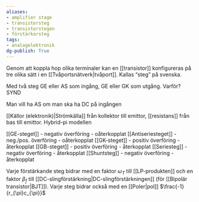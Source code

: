 ```yaml
---
aliases: 
- amplifier stage
- transistorsteg
- transistorstegen
- förstärkarsteg
tags: 
- analogelektronik
dg-publish: True
---
```

Genom att koppla hop olika terminaler kan en [[transistor]] konfigureras på tre olika sätt i en [[Tvåportsnätverk|tvåport]]. Kallas “steg” på svenska.

Med två steg GE eller AS som ingång, GE eller GK som utgång. Varför? SYND

Man vill ha AS om man ska ha DC på ingången

[[Källor (elektronik)|Strömkälla]] från kollektor till emittor, [[resistans]] från bas till emittor. Hybrid-pi modellen 

[[GE-steget]] - negativ överföring - oåterkopplat
[[Antiseriesteget]] - neg./pos. överföring - oåterkopplat
[[GK-steget]] - positiv överföring - återkopplat
[[GB-steget]] - positiv överföring - återkopplat
[[Seriesteg]] - negativ överföring - återkopplat
[[Shuntsteg]] - negativ överföring - återkopplat

Varje förstärkande steg bidrar med en faktor $\omega_{T}$ till [[LP-produkten]] och en faktor $\beta_{f}$ till [[DC-slingförstärkning|DC-slingförstärkningen]] (för [[Bipolär transistor|BJT]]).
Varje steg bidrar också med en [[Poler|pol]] $\frac{-1}{r_{\pi}c_{\pi}}$